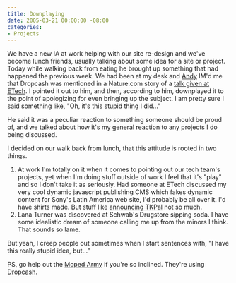 ```yaml
---
title: Downplaying
date: 2005-03-21 00:00:00 -08:00
categories:
- Projects
---
```


<p>
We have a new IA at work helping with our site re-design and we've become lunch
friends, usually talking about some idea for a site or project. Today while
walking back from eating he brought up something that had happened the previous
week. We had been at my desk and <a href="http://waxy.org/">Andy</a>
IM'd me that Dropcash was mentioned in a Nature.com story of a
<a href="http://www.kokogiak.com/mashup/preso.html">talk given at ETech</a>.
I pointed it out to him, and then, according to him, downplayed it to the point
of apologizing for even bringing up the subject. I am pretty sure I said something
like, &quot;Oh, it's this stupid thing I did...&quot;
</p>
<p>
He said it was a peculiar reaction to something someone should be proud of, and
we talked about how it's my general reaction to any projects I do being discussed.
</p>
<p>
I decided on our walk back from lunch, that this attitude is rooted in two things.
</p>
<ol>
	<li>At work I'm totally on it when it comes to pointing out our tech team's projects,
	yet when I'm doing stuff outside of work I feel that it's &quot;play&quot; and so I don't
	take it as seriously. Had someone at ETech discussed my very cool dynamic javascript
	publishing CMS which fakes dynamic content for Sony's Latin America web site,
	I'd probably be all over it. I'd have shirts made. But stuff like <a href="http://www.johnzeratsky.com/archives/000617.php">announcing TKPal</a> not so much.</li>
	<li>Lana Turner was discovered at Schwab's Drugstore sipping soda. I have some
	idealistic dream of someone calling me up from the minors I think. That sounds so lame.</li>
</ol>

<p>
But yeah, I creep people out sometimes when I start sentences with, &quot;I have this
really stupid idea, but...&quot;
</p>
<p>
PS, go help out the <a href="http://mopedarmy.com/main/newsarchive/374/">Moped Army</a> if you're
so inclined. They're using <a href="http://www.dropcash.com/">Dropcash</a>.
</p>
